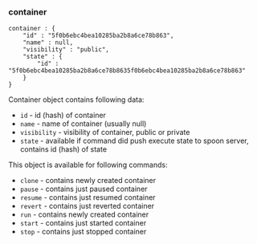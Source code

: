 ### container

	container : {
		"id" : "5f0b6ebc4bea10285ba2b8a6ce78b863",
		"name" : null,
		"visibility" : "public",
		"state" : {
			"id" : "5f0b6ebc4bea10285ba2b8a6ce78b8635f0b6ebc4bea10285ba2b8a6ce78b863"
		}
	}

Container object contains following data:

* `id` - id (hash) of container
* `name` - name of container (usually null)
* `visibility` - visibility of container, public or private
* `state` - available if command did push execute state to spoon server, contains id (hash) of state

This object is available for following commands:

* `clone` - contains newly created container
* `pause` - contains just paused container
* `resume` - contains just resumed container
* `revert` - contains just reverted container
* `run` - contains newly created container
* `start` - contains just started container
* `stop` - contains just stopped container